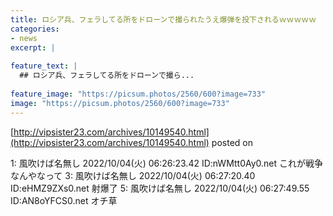 ```yaml
---
title: ロシア兵、フェラしてる所をドローンで撮られたうえ爆弾を投下されるｗｗｗｗｗ
categories:
- news
excerpt: |
  
feature_text: |
  ## ロシア兵、フェラしてる所をドローンで撮ら...
  
feature_image: "https://picsum.photos/2560/600?image=733"
image: "https://picsum.photos/2560/600?image=733"
---
```


[http://vipsister23.com/archives/10149540.html](http://vipsister23.com/archives/10149540.html)
posted on 

<!--more-->

1: 風吹けば名無し 2022/10/04(火) 06:26:23.42 ID:nWMtt0Ay0.net これが戦争なんやなって 3: 風吹けば名無し 2022/10/04(火) 06:27:20.40 ID:eHMZ9ZXs0.net 射爆了 5: 風吹けば名無し 2022/10/04(火) 06:27:49.55 ID:AN8oYFCS0.net オチ草
